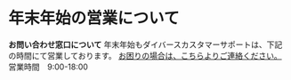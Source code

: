 # 年末年始の営業について
**お問い合わせ窓口について**
年末年始もダイバースカスタマーサポートは、下記の時間にて営業しております。
[お困りの場合は、こちらよりご連絡ください。](/faqs/j046d?category=medical)
営業時間　9:00-18:00